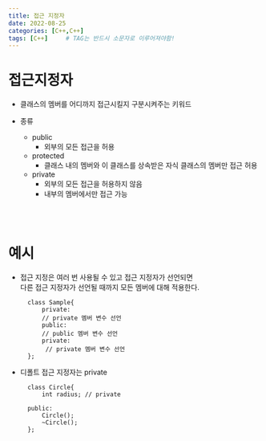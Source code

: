 ```yaml
---
title: 접근 지정자
date: 2022-08-25
categories: [C++,C++]
tags: [C++]		# TAG는 반드시 소문자로 이루어져야함!
---
```


접근지정자
=====================
* 클래스의 멤버를 어디까지 접근시킬지 구분시켜주는 키워드

* 종류
  * public
    * 외부의 모든 접근을 허용
  * protected
    * 클래스 내의 멤버와 이 클래스를 상속받은 자식 클래스의 멤버만 접근 허용
  * private
    * 외부의 모든 접근을 허용하지 않음
    * 내부의 멤버에서만 접근 가능


<br><br>

예시
=========================

* 접근 지정은 여러 번 사용될 수 있고 접근 지정자가 선언되면<br>
  다른 접근 지정자가 선언될 때까지 모든 멤버에 대해 적용한다.

        class Sample{
            private:
            // private 멤버 변수 선언
            public:
            // public 멤버 변수 선언
            private:
             // private 멤버 변수 선언
        };

* 디폴트 접근 지정자는 private

        class Circle{
            int radius; // private

        public:
            Circle();
            ~Circle();
        };